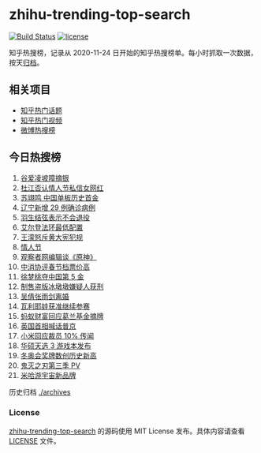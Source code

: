 # zhihu-trending-top-search

[![Build Status](https://github.com/justjavac/zhihu-trending-top-search/workflows/ci/badge.svg?branch=main)](https://github.com/justjavac/zhihu-trending-top-search/actions)
[![license](https://img.shields.io/github/license/justjavac/zhihu-trending-top-search)](https://github.com/justjavac/zhihu-trending-top-search/blob/main/LICENSE)

知乎热搜榜，记录从 2020-11-24 日开始的知乎热搜榜单。每小时抓取一次数据，按天[归档](./archives)。

## 相关项目

- [知乎热门话题](https://github.com/justjavac/zhihu-trending-hot-questions)
- [知乎热门视频](https://github.com/justjavac/zhihu-trending-hot-video)
- [微博热搜榜](https://github.com/justjavac/weibo-trending-hot-search)

## 今日热搜榜

<!-- BEGIN -->
<!-- 最后更新时间 Wed Feb 16 2022 06:13:33 GMT+0800 (China Standard Time) -->

1. [谷爱凌坡障摘银](https://www.zhihu.com/search?q=谷爱凌)
1. [杜江否认情人节私信女网红](https://www.zhihu.com/search?q=杜江)
1. [苏翊鸣 中国单板历史首金](https://www.zhihu.com/search?q=苏翊鸣)
1. [辽宁新增 29 例确诊病例](https://www.zhihu.com/search?q=辽宁疫情)
1. [羽生结弦表示不会退役](https://www.zhihu.com/search?q=羽生结弦)
1. [艾尔登法环最低配置](https://www.zhihu.com/search?q=艾尔登法环)
1. [王濛怒斥黄大宪犯规](https://www.zhihu.com/search?q=王濛怒斥黄大宪)
1. [情人节](https://www.zhihu.com/search?q=情人节)
1. [观察者网编辑谈《原神》](https://www.zhihu.com/search?q=原神)
1. [中消协评春节档票价高](https://www.zhihu.com/search?q=春节档票价高)
1. [徐梦桃夺中国第 5 金](https://www.zhihu.com/search?q=徐梦桃)
1. [制售盗版冰墩墩嫌疑人获刑](https://www.zhihu.com/search?q=制售盗版冰墩墩)
1. [吴倩张雨剑离婚](https://www.zhihu.com/search?q=吴倩张雨剑离婚)
1. [瓦利耶娃获准继续参赛](https://www.zhihu.com/search?q=瓦利耶娃)
1. [蚂蚁财富回应葛兰基金摘牌](https://www.zhihu.com/search?q=葛兰基金被摘牌)
1. [英国首相喊话普京](https://www.zhihu.com/search?q=英国首相)
1. [小米回应裁员 10% 传闻](https://www.zhihu.com/search?q=小米裁员)
1. [华硕天选 3 游戏本发布](https://www.zhihu.com/search?q=华硕天选3)
1. [冬奥会奖牌数创历史新高](https://www.zhihu.com/search?q=冬奥会奖牌数)
1. [鬼灭之刃第三季 PV](https://www.zhihu.com/search?q=鬼灭之刃)
1. [米哈游宇宙新品牌](https://www.zhihu.com/search?q=米哈游)

<!-- END -->

历史归档 [./archives](./archives)

### License

[zhihu-trending-top-search](https://github.com/justjavac/zhihu-trending-top-search)
的源码使用 MIT License 发布。具体内容请查看 [LICENSE](./LICENSE) 文件。
